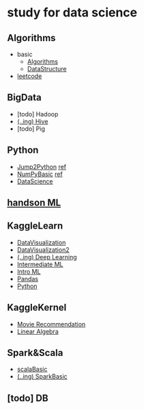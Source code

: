 # study for data science
## Algorithms
* basic
  * [Algorithms](https://github.com/data-droid/study/tree/master/Algorithms/basic/Algorithms)
  * [DataStructure](https://github.com/data-droid/study/tree/master/Algorithms/basic/DataStructure)
* [leetcode](https://github.com/data-droid/study/tree/master/Algorithms/leetcode)
## BigData
* [todo] Hadoop
* [(..ing) Hive](https://github.com/data-droid/study/tree/master/Bigdata/Hive)
* [todo] Pig
## Python
* [Jump2Python](https://github.com/data-droid/study/tree/master/Python/Jump2Python) [ref](https://wikidocs.net/book/1)
* [NumPyBasic](https://github.com/data-droid/study/blob/master/Python/NumPyBasic.ipynb) [ref](www.DataCamp.com)
* [DataScience](https://github.com/data-droid/study/tree/master/Python/DataScience)
## [handson ML](https://github.com/data-droid/study/tree/master/handsonML)
## KaggleLearn
* [DataVisualization](https://github.com/data-droid/study/tree/master/kaggleLearn/DataVisualization)
* [DataVisualization2](https://github.com/data-droid/study/tree/master/kaggleLearn/DataVisualization2)
* [(..ing) Deep Learning](https://github.com/data-droid/study/tree/master/kaggleLearn/DeepLearning)
* [Intermediate ML](https://github.com/data-droid/study/tree/master/kaggleLearn/IntermediateML)
* [Intro ML](https://github.com/data-droid/study/tree/master/kaggleLearn/IntroToML)
* [Pandas](https://github.com/data-droid/study/blob/master/kaggleLearn/pandas.ipynb)
* [Python](https://github.com/data-droid/study/tree/master/kaggleLearn)
## KaggleKernel
* [Movie Recommendation](https://github.com/data-droid/study/blob/master/kaggleKernal/MovieRecommendationSystems.ipynb)
* [Linear Algebra](https://github.com/data-droid/study/blob/master/kaggleKernel/LinearAlgebra.ipynb)
## Spark&Scala
* [scalaBasic](https://github.com/data-droid/study/tree/master/Spark%26Scala/scalaBasic)
* [(..ing) SparkBasic](https://github.com/data-droid/study/tree/master/Spark%26Scala/sparkBasic)
## [todo] DB
